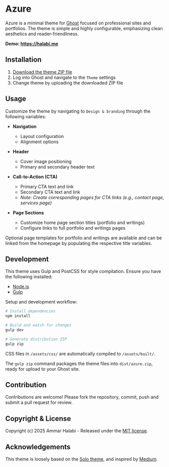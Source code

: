 # Azure

Azure is a minimal theme for [Ghost](https://github.com/TryGhost/Ghost) focused on professional sites and portfolios. The theme is simple and highly configurable, emphasizing clean aesthetics and reader-friendliness.

**Demo: https://halabi.me**

## Installation

1. [Download the theme ZIP file](https://github.com/Woolball/Azure/raw/main/dist/azure.zip)
2. Log into Ghost and navigate to the `Theme` settings
3. Change theme by uploading the downloaded ZIP file

## Usage

Customize the theme by navigating to `Design & branding` through the following variables:

- **Navigation**
  - Layout configuration
  - Alignment options

- **Header**
  - Cover image positioning
  - Primary and secondary header text

- **Call-to-Action (CTA)**
  - Primary CTA text and link
  - Secondary CTA text and link
  - *Note: Create corresponding pages for CTA links (e.g., contact page, services page)*

- **Page Sections**
  - Customize home page section titles (portfolio and writings)
  - Configure links to full portfolio and writings pages

Optional page templates for portfolio and writings are available and can be linked from the homepage by populating the respective title variables.

## Development

This theme uses Gulp and PostCSS for style compilation. Ensure you have the following installed:
- [Node.js](https://nodejs.org/)
- [Gulp](https://gulpjs.com)

Setup and development workflow:

```bash
# Install dependencies
npm install

# Build and watch for changes
gulp dev

# Generate distribution ZIP
gulp zip
```

CSS files in `/assets/css/` are automatically compiled to `/assets/built/`. 

The `gulp zip` command packages the theme files into `dist/azure.zip`, ready for upload to your Ghost site.

## Contribution

Contributions are welcome! Please fork the repository, commit, push and submit a pull request for review.

## Copyright & License

Copyright (c) 2025 Ammar Halabi - Released under the [MIT license](LICENSE).

## Acknowledgements

This theme is loosely based on the [Solo theme](https://github.com/TryGhost/Solo), and inspired by [Medium](https://medium.com).
